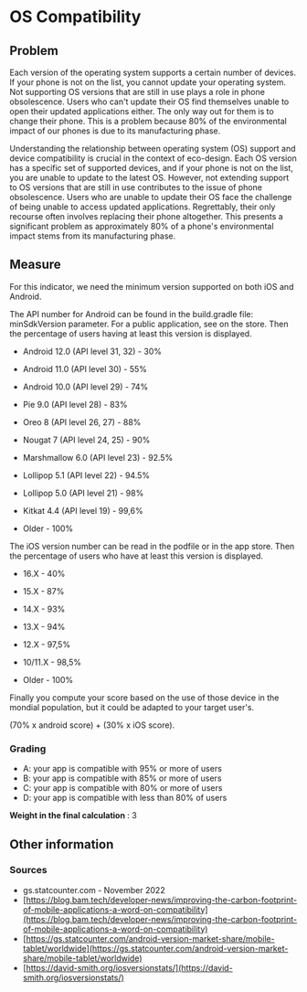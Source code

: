 # OS Compatibility

## Problem

Each version of the operating system supports a certain number of devices. If your phone is not on the list, you cannot update your operating system. Not supporting OS versions that are still in use plays a role in phone obsolescence. Users who can't update their OS find themselves unable to open their updated applications either. The only way out for them is to change their phone. This is a problem because 80% of the environmental impact of our phones is due to its manufacturing phase.

Understanding the relationship between operating system (OS) support and device compatibility is crucial in the context of eco-design. Each OS version has a specific set of supported devices, and if your phone is not on the list, you are unable to update to the latest OS. However, not extending support to OS versions that are still in use contributes to the issue of phone obsolescence. Users who are unable to update their OS face the challenge of being unable to access updated applications. Regrettably, their only recourse often involves replacing their phone altogether. This presents a significant problem as approximately 80% of a phone's environmental impact stems from its manufacturing phase.

## Measure

For this indicator, we need the minimum version supported on both iOS and Android.

The API number for Android can be found in the build.gradle file: minSdkVersion parameter. For a public application, see on the store. Then the percentage of users having at least this version is displayed.

- Android 12.0 (API level 31, 32) - 30%

- Android 11.0 (API level 30) - 55%

- Android 10.0 (API level 29) - 74%

- Pie 9.0 (API level 28) - 83%

- Oreo 8 (API level 26, 27) - 88%

- Nougat 7 (API level 24, 25) - 90%

- Marshmallow 6.0 (API level 23) - 92.5%

- Lollipop 5.1 (API level 22) - 94.5%

- Lollipop 5.0 (API level 21) - 98%

- Kitkat 4.4 (API level 19) - 99,6%

- Older - 100%

The iOS version number can be read in the podfile or in the app store. Then the percentage of users who have at least this version is displayed.

- 16.X - 40%

- 15.X - 87%

- 14.X - 93%

- 13.X - 94%

- 12.X - 97,5%

- 10/11.X - 98,5%

- Older - 100%

Finally you compute your score based on the use of those device in the mondial population, but it could be adapted to your target user's.

(70% x android score) + (30% x iOS score).

### Grading

- A: your app is compatible with 95% or more of users
- B: your app is compatible with 85% or more of users
- C: your app is compatible with 80% or more of users
- D: your app is compatible with less than 80% of users

**Weight in the final calculation** : 3

## Other information

### Sources

- gs.statcounter.com - November 2022
- [https://blog.bam.tech/developer-news/improving-the-carbon-footprint-of-mobile-applications-a-word-on-compatibility](https://blog.bam.tech/developer-news/improving-the-carbon-footprint-of-mobile-applications-a-word-on-compatibility)
- [https://gs.statcounter.com/android-version-market-share/mobile-tablet/worldwide](https://gs.statcounter.com/android-version-market-share/mobile-tablet/worldwide)
- [https://david-smith.org/iosversionstats/](https://david-smith.org/iosversionstats/)
